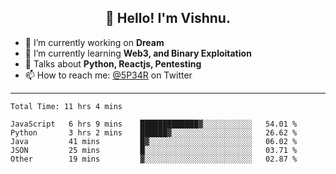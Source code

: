 <h2 align="center">👋 Hello! I'm Vishnu.</h2>


- 🔭 I’m currently working on **Dream**
- 🌱 I’m currently learning **Web3, and Binary Exploitation**
- 💬 Talks about **Python, Reactjs, Pentesting**
- 📫 How to reach me: [@5P34R](https://twitter.com/Vishnu27302693) on Twitter

---
<!--START_SECTION:waka-->

```text
Total Time: 11 hrs 4 mins

JavaScript   6 hrs 9 mins    █████████████▓░░░░░░░░░░░   54.01 %
Python       3 hrs 2 mins    ██████▓░░░░░░░░░░░░░░░░░░   26.62 %
Java         41 mins         █▓░░░░░░░░░░░░░░░░░░░░░░░   06.02 %
JSON         25 mins         █░░░░░░░░░░░░░░░░░░░░░░░░   03.71 %
Other        19 mins         ▓░░░░░░░░░░░░░░░░░░░░░░░░   02.87 %
```

<!--END_SECTION:waka-->
